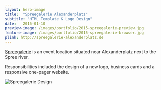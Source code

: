 ```yaml
---
layout: hero-image
title:  "Spreegalerie Alexanderplatz"
subtitle: "HTML Template & Logo Design"
date:   2015-01-10
preview-image: /images/portfolio/2015-spreegalerie-preview.jpg
feature-image: /images/portfolio/2015-spreegalerie-browser.jpg
plink: http://spreegalerie-alexanderplatz.de
---
```


[Spreegalerie](http://spreegalerie-alexanderplatz.de) is an event location situated near Alexanderplatz next to the Spree river. 

Responsibilities included the design of a new logo, business cards and a responsive one-pager website.

![Spreegalerie Design](/images/portfolio/2015-spreegalerie-tablet.jpg)